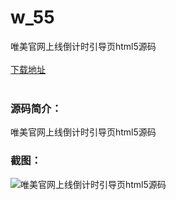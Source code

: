 # w_55
唯美官网上线倒计时引导页html5源码
<br/></br>
[下载地址](https://www.uuid2.com/55.html "下载地址")
<br/></br>
<h3>源码简介：</h3>
<p>唯美官网上线倒计时引导页html5源码<p>
<h3>截图：</h3>
<img src="https://www.uuid2.com/wp-content/uploads/img/202105/567aff9671.png" alt="唯美官网上线倒计时引导页html5源码">
